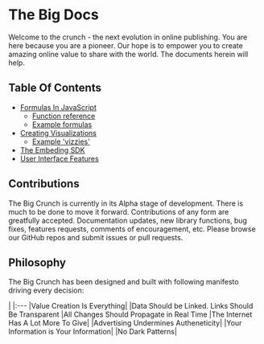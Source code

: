 # The Big Docs

Welcome to the crunch - the next evolution in online publishing. You are here because you are a pioneer. Our hope is to empower you to create amazing online value to share with the world. The documents herein will help.

## Table Of Contents

* [Formulas In JavaScript](./FORMULAS_IN_JAVASCRIPT.md)
  * [Function reference]()
  * [Example formulas]()
* [Creating Visualizations](VIZZIES.md)
  * [Example 'vizzies']()
* [The Embeding SDK](./TBC_SDK.md)
* [User Interface Features]()

## Contributions

The Big Crunch is currently in its Alpha stage of development. There is much to be done to move it forward. Contributions of any form are greatfully accepted. Documentation updates, new library functions, bug fixes, features requests, comments of encouragement, etc. Please browse our GitHub repos and submit issues or pull requests.

## Philosophy

The Big Crunch has been designed and built with following manifesto driving every decision:

|
|:---
|Value Creation Is Everything|
|Data Should be Linked. Links Should Be Transparent
|All Changes Should Propagate in Real Time
|The Internet Has A Lot More To Give|
|Advertising Undermines Autheneticity|
|Your Information is Your Information|
|No Dark Patterns|
